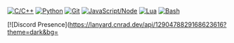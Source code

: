 [![C/C++](https://img.shields.io/badge/C%2FC%2B%2B-00599C?logo=c&logoColor=white)]()
[![Python](https://img.shields.io/badge/Python-3776AB?logo=python&logoColor=white)]()
[![Git](https://img.shields.io/badge/Git-F05032?logo=git&logoColor=white)]()
[![JavaScript/Node](https://img.shields.io/badge/JavaScript%2FNode-339933?logo=javascript&logoColor=white)]()
[![Lua](https://img.shields.io/badge/Lua-2C2D72?logo=lua&logoColor=white)]()
[![Bash](https://img.shields.io/badge/Bash-4EAA25?logo=gnubash&logoColor=white)]()

[![Discord Presence](https://lanyard.cnrad.dev/api/1290478829168623616?theme=dark&bg=
